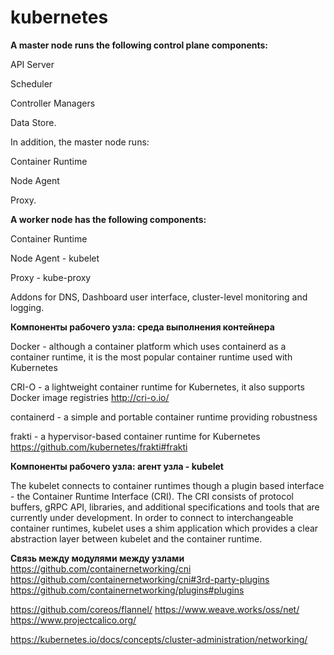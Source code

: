 # kubernetes


<b>A master node runs the following control plane components:</b>

API Server

Scheduler

Controller Managers

Data Store.

In addition, the master node runs:


Container Runtime

Node Agent

Proxy.


<b>A worker node has the following components:</b>

Container Runtime

Node Agent - kubelet

Proxy - kube-proxy

Addons for DNS, Dashboard user interface, cluster-level monitoring and logging.

<b>Компоненты рабочего узла: среда выполнения контейнера</b>

Docker - although a container platform which uses containerd as a container runtime, it is the most popular container runtime used with Kubernetes

CRI-O - a lightweight container runtime for Kubernetes, it also supports Docker image registries http://cri-o.io/

containerd - a simple and portable container runtime providing robustness

frakti - a hypervisor-based container runtime for Kubernetes https://github.com/kubernetes/frakti#frakti

<b>Компоненты рабочего узла: агент узла - kubelet</b>

The kubelet connects to container runtimes though a plugin based interface - the Container Runtime Interface (CRI). The CRI consists of protocol buffers, gRPC API, libraries, and additional specifications and tools that are currently under development. In order to connect to interchangeable container runtimes, kubelet uses a shim application which provides a clear abstraction layer between kubelet and the container runtime. 


<b>Связь между модулями между узлами</b>
https://github.com/containernetworking/cni
https://github.com/containernetworking/cni#3rd-party-plugins
https://github.com/containernetworking/plugins#plugins

https://github.com/coreos/flannel/
https://www.weave.works/oss/net/
https://www.projectcalico.org/

https://kubernetes.io/docs/concepts/cluster-administration/networking/













